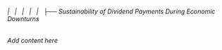 ###### |   |   |   |   |   ├── Sustainability of Dividend Payments During Economic Downturns

*Add content here*